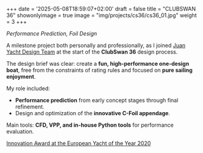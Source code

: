+++
date = '2025-05-08T18:59:07+02:00'
draft = false
title = "CLUBSWAN 36"
showonlyimage = true
image = "img/projects/cs36/cs36_01.jpg"
weight = 3
+++

*Performance Prediction, Foil Design*

<!--more-->

A milestone project both personally and professionally, as I joined [Juan Yacht Design Team](https://www.juanyachtdesign.com/) at the start of the **ClubSwan 36** design process.

The design brief was clear: create a **fun, high-performance one-design boat**, free from the constraints of rating rules and focused on **pure sailing enjoyment**.

My role included:
* **Performance prediction** from early concept stages through final refinement.
* Design and optimization of the **innovative C-Foil appendage**.

Main tools: **CFD, VPP, and in-house Python tools** for performance evaluation.

[Innovation Award at the European Yacht of the Year 2020](https://www.nautorswan.com/news/2020/01/clubswan-36-wins-the-innovation-award-at-european-yacht-of-the-year-2020/)

